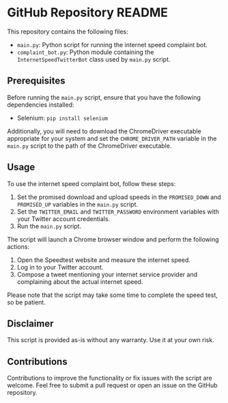 # GitHub Repository README

This repository contains the following files:

- `main.py`: Python script for running the internet speed complaint bot.
- `complaint_bot.py`: Python module containing the `InternetSpeedTwitterBot` class used by `main.py` script.

## Prerequisites

Before running the `main.py` script, ensure that you have the following dependencies installed:

- Selenium: `pip install selenium`

Additionally, you will need to download the ChromeDriver executable appropriate for your system and set the `CHROME_DRIVER_PATH` variable in the `main.py` script to the path of the ChromeDriver executable.

## Usage

To use the internet speed complaint bot, follow these steps:

1. Set the promised download and upload speeds in the `PROMISED_DOWN` and `PROMISED_UP` variables in the `main.py` script.
2. Set the `TWITTER_EMAIL` and `TWITTER_PASSWORD` environment variables with your Twitter account credentials.
3. Run the `main.py` script.

The script will launch a Chrome browser window and perform the following actions:

1. Open the Speedtest website and measure the internet speed.
2. Log in to your Twitter account.
3. Compose a tweet mentioning your internet service provider and complaining about the actual internet speed.

Please note that the script may take some time to complete the speed test, so be patient.

## Disclaimer

This script is provided as-is without any warranty. Use it at your own risk.

## Contributions

Contributions to improve the functionality or fix issues with the script are welcome. Feel free to submit a pull request or open an issue on the GitHub repository.
